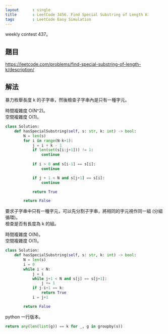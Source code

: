 ```yaml
---
layout      : single
title       : LeetCode 3456. Find Special Substring of Length K
tags        : LeetCode Easy Simulation
---
```

weekly contest 437。

## 題目

<https://leetcode.com/problems/find-special-substring-of-length-k/description/>

## 解法

暴力枚舉長度 k 的子字串，然後檢查子字串內是只有一種字元。  

時間複雜度 O(N^2)。  
空間複雜度 O(1)。  

```python
class Solution:
    def hasSpecialSubstring(self, s: str, k: int) -> bool:
        N = len(s)
        for i in range(N-k+1):
            j = i + k - 1
            if len(set(s[i:j+1])) != 1:
                continue
                
            if i > 0 and s[i-1] == s[i]:
                continue

            if j + 1 < N and s[j+1] == s[i]:
                continue

            return True

        return False
```

要求子字串中只有一種字元，可以先分割子字串，將相同的字元視作同一組 (分組循環)。  
檢查是否有長度為 k 的組。  

時間複雜度 O(N)。  
空間複雜度 O(1)。  

```python
class Solution:
    def hasSpecialSubstring(self, s: str, k: int) -> bool:
        N = len(s)
        i = 0
        while i < N:
            j = i
            while j+1 < N and s[j] == s[j+1]:
                j += 1
            if j-i+1 == k:
                return True
            i = j+1 

        return False
```

python 一行版本。  

```python
return any(len(list(g)) == k for _, g in groupby(s))
```
